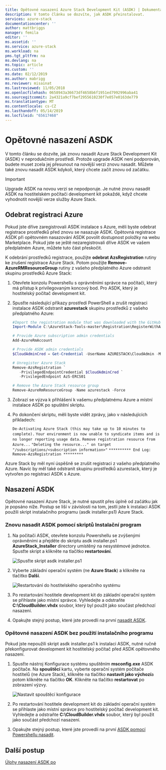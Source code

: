 ```yaml
---
title: Opětovné nasazení Azure Stack Development Kit (ASDK) | Dokumentace Microsoftu
description: V tomto článku se dozvíte, jak ASDK přeinstalovat.
services: azure-stack
documentationcenter: ''
author: mattbriggs
manager: femila
editor: ''
ms.assetid: ''
ms.service: azure-stack
ms.workload: na
pms.tgt_pltfrm: na
ms.devlang: na
ms.topic: article
ms.custom: ''
ms.date: 02/12/2019
ms.author: mabrigg
ms.reviewer: misainat
ms.lastreviewed: 11/05/2018
ms.openlocfilehash: 0658943a36673df4658b6f1951ed7992996aba41
ms.sourcegitcommit: 2a4321a9cf7bef2955610230f7e057e0163de779
ms.translationtype: MT
ms.contentlocale: cs-CZ
ms.lasthandoff: 05/14/2019
ms.locfileid: "65617468"
---
```

# <a name="redeploy-the-asdk"></a>Opětovné nasazení ASDK
V tomto článku se dozvíte, jak znovu nasadit Azure Stack Development Kit (ASDK) v neprodukčním prostředí. Protože upgrade ASDK není podporován, budete muset zcela jej přesunout na novější verzi znovu nasadit. Můžete také znovu nasadit ASDK kdykoli, který chcete začít znovu od začátku.

> [!IMPORTANT]
> Upgrade ASDK na novou verzi se nepodporuje. Je nutné znovu nasadit ASDK na hostitelském počítači development kit pokaždé, když chcete vyhodnotit novější verze služby Azure Stack.

## <a name="remove-azure-registration"></a>Odebrat registraci Azure 
Pokud jste dříve zaregistrovali ASDK instalace s Azure, měli byste odebrat registrace prostředků před znovu se nasazuje ASDK. Opětovná registrace ASDK při opětovném nasazování ASDK povolit dostupnost položky na webu Marketplace. Pokud jste se ještě nezaregistrovali dříve ASDK ve vašem předplatném Azure, můžete tuto část přeskočit.

K odebrání prostředků registrace, použijte **odebrat AzsRegistration** rutiny ke zrušení registrace Azure Stack. Potom použijte **Remove-AzureRMResourceGroup** rutiny z vašeho předplatného Azure odstranit skupinu prostředků Azure Stack:

1. Otevřete konzolu Powershellu s oprávněními správce na počítači, který má přístup k privilegovaným koncový bod. Pro ASDK, který je hostitelský počítač development kit.

2. Spusťte následující příkazy prostředí PowerShell a zrušit registraci instalace ASDK odstranit **azurestack** skupinu prostředků z vašeho předplatného Azure:

   ```Powershell    
   #Import the registration module that was downloaded with the GitHub tools
   Import-Module C:\AzureStack-Tools-master\Registration\RegisterWithAzure.psm1

   # Provide Azure subscription admin credentials
   Add-AzureRmAccount

   # Provide ASDK admin credentials
   $CloudAdminCred = Get-Credential -UserName AZURESTACK\CloudAdmin -Message "Enter the cloud domain credentials to access the privileged endpoint"

   # Unregister Azure Stack
   Remove-AzsRegistration `
      -PrivilegedEndpointCredential $CloudAdminCred `
      -PrivilegedEndpoint AzS-ERCS01

   # Remove the Azure Stack resource group
   Remove-AzureRmResourceGroup -Name azurestack -Force
   ```

3. Zobrazí se výzva k přihlášení k vašemu předplatnému Azure a místní instalace ASDK po spuštění skriptu.
4. Po dokončení skriptu, měli byste vidět zprávy, jako v následujících příkladech:

    `De-Activating Azure Stack (this may take up to 10 minutes to complete).` `Your environment is now unable to syndicate items and is no longer reporting usage data.`
    `Remove registration resource from Azure...`
    `"Deleting the resource..." on target "/subscriptions/<subscription information>"`
    `********** End Log: Remove-AzsRegistration *********`



Azure Stack by měl nyní úspěšně se zrušit registraci z vašeho předplatného Azure. Navíc by měl také odstranit skupinu prostředků azurestack, který je vytvořen po registraci ASDK s Azure.

## <a name="deploy-the-asdk"></a>Nasazení ASDK
Opětovné nasazení Azure Stack, je nutné spustit přes úplně od začátku jak je popsáno níže. Postup se liší v závislosti na tom, jestli jste k instalaci ASDK použili skript instalačního programu (asdk installer.ps1) Azure Stack.

### <a name="redeploy-the-asdk-using-the-installer-script"></a>Znovu nasadit ASDK pomocí skriptů Instalační program
1. Na počítači ASDK, otevřete konzolu Powershellu se zvýšenými oprávněními a přejděte do skriptu asdk installer.ps1 **AzureStack_Installer** directory umístěný na nesystémové jednotce. Spusťte skript a klikněte na tlačítko **restartování**.

   ![Spusťte skript asdk installer.ps1](media/asdk-redeploy/1.png)

2. Vyberte základní operační systém (ne **Azure Stack**) a klikněte na tlačítko **Další**.

   ![Restartování do hostitelského operačního systému](media/asdk-redeploy/2.png)

3. Po restartování hostitele development kit do základní operační systém se přihlaste jako místní správce. Vyhledejte a odstraňte **C:\CloudBuilder.vhdx** soubor, který byl použit jako součást předchozí nasazení. 

4. Opakujte stejný postup, které jste provedli na první [nasadit ASDK](asdk-install.md).

### <a name="redeploy-the-asdk-without-using-the-installer"></a>Opětovné nasazení ASDK bez použití instalačního programu
Pokud jste nepoužili skript asdk installer.ps1 k instalaci ASDK, nutné ručně překonfigurovat development kit hostitelský počítač před ASDK opětovného nasazení.

1. Spusťte nástroj Konfigurace systému spuštěním **msconfig.exe** ASDK počítače. Na **spouštěcí** kartu, vyberte operační systém počítače hostitelů (ne Azure Stack), klikněte na tlačítko **nastavit jako výchozí**a potom klikněte na tlačítko **OK**. Klikněte na tlačítko **restartovat** po zobrazení výzvy.

      ![Nastavit spouštěcí konfigurace](media/asdk-redeploy/4.png)

2. Po restartování hostitele development kit do základní operační systém se přihlaste jako místní správce pro hostitelský počítač development kit. Vyhledejte a odstraňte **C:\CloudBuilder.vhdx** soubor, který byl použit jako součást předchozí nasazení. 

3. Opakujte stejný postup, které jste provedli na první [ASDK pomocí Powershellu nasadit](asdk-deploy-powershell.md).


## <a name="next-steps"></a>Další postup
[Úlohy nasazení ASDK po](asdk-post-deploy.md)




